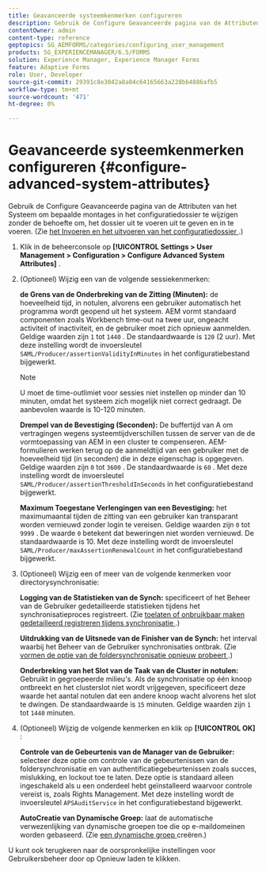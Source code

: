 ```yaml
---
title: Geavanceerde systeemkenmerken configureren
description: Gebruik de Configure Geavanceerde pagina van de Attributen van het Systeem om bepaalde montages in het configuratiedossier te wijzigen zonder de behoefte om, het dossier uit te voeren uit te geven en in te voeren.
contentOwner: admin
content-type: reference
geptopics: SG_AEMFORMS/categories/configuring_user_management
products: SG_EXPERIENCEMANAGER/6.5/FORMS
solution: Experience Manager, Experience Manager Forms
feature: Adaptive Forms
role: User, Developer
source-git-commit: 29391c8e3042a8a04c64165663a228bb4886afb5
workflow-type: tm+mt
source-wordcount: '471'
ht-degree: 0%

---
```


# Geavanceerde systeemkenmerken configureren {#configure-advanced-system-attributes}

Gebruik de Configure Geavanceerde pagina van de Attributen van het Systeem om bepaalde montages in het configuratiedossier te wijzigen zonder de behoefte om, het dossier uit te voeren uit te geven en in te voeren. (Zie [ het Invoeren en het uitvoeren van het configuratiedossier ](/help/forms/using/admin-help/importing-exporting-configuration-file.md#importing-and-exporting-the-configuration-file).)

1. Klik in de beheerconsole op **[!UICONTROL Settings > User Management > Configuration > Configure Advanced System Attributes]** .
1. (Optioneel) Wijzig een van de volgende sessiekenmerken:

   **de Grens van de Onderbreking van de Zitting (Minuten):** de hoeveelheid tijd, in notulen, alvorens een gebruiker automatisch het programma wordt geopend uit het systeem. AEM vormt standaard componenten zoals Workbench time-out na twee uur, ongeacht activiteit of inactiviteit, en de gebruiker moet zich opnieuw aanmelden. Geldige waarden zijn `1` tot `1440` . De standaardwaarde is `120` (2 uur). Met deze instelling wordt de invoersleutel `SAML/Producer/assertionValidityInMinutes` in het configuratiebestand bijgewerkt.

   >[!NOTE]
   >
   >U moet de time-outlimiet voor sessies niet instellen op minder dan 10 minuten, omdat het systeem zich mogelijk niet correct gedraagt. De aanbevolen waarde is 10-120 minuten.

   **Drempel van de Bevestiging (Seconden):** De buffertijd van A om vertragingen wegens systeemtijdverschillen tussen de server van de de vormtoepassing van AEM in een cluster te compenseren. AEM-formulieren werken terug op de aanmeldtijd van een gebruiker met de hoeveelheid tijd (in seconden) die in deze eigenschap is opgegeven. Geldige waarden zijn `0` tot `3600` . De standaardwaarde is `60` . Met deze instelling wordt de invoersleutel `SAML/Producer/assertionThresholdInSeconds` in het configuratiebestand bijgewerkt.

   **Maximum Toegestane Verlengingen van een Bevestiging:** het maximumaantal tijden de zitting van een gebruiker kan transparant worden vernieuwd zonder login te vereisen. Geldige waarden zijn `0` tot `9999` . De waarde `0` betekent dat beweringen niet worden vernieuwd. De standaardwaarde is 10. Met deze instelling wordt de invoersleutel `SAML/Producer/maxAssertionRenewalCount` in het configuratiebestand bijgewerkt.

1. (Optioneel) Wijzig een of meer van de volgende kenmerken voor directorysynchronisatie:

   **Logging van de Statistieken van de Synch:** specificeert of het Beheer van de Gebruiker gedetailleerde statistieken tijdens het synchronisatieproces registreert. (Zie [ toelaten of onbruikbaar maken gedetailleerd registreren tijdens synchronisatie ](/help/forms/using/admin-help/synchronizing-directories.md#enable-or-disable-detailed-logging-during-synchronization).)

   **Uitdrukking van de Uitsnede van de Finisher van de Synch:** het interval waarbij het Beheer van de Gebruiker synchronisaties ontbrak. (Zie [ vormen de optie van de foldersynchronisatie opnieuw probeert ](/help/forms/using/admin-help/synchronizing-directories.md#configure-the-directory-synchronization-retry-option).)

   **Onderbreking van het Slot van de Taak van de Cluster in notulen:** Gebruikt in gegroepeerde milieu&#39;s. Als de synchronisatie op één knoop ontbreekt en het clusterslot niet wordt vrijgegeven, specificeert deze waarde het aantal notulen dat een andere knoop wacht alvorens het slot te dwingen. De standaardwaarde is `15` minuten. Geldige waarden zijn `1` tot `1440` minuten.

1. (Optioneel) Wijzig de volgende kenmerken en klik op **[!UICONTROL OK]** :

   **Controle van de Gebeurtenis van de Manager van de Gebruiker:** selecteer deze optie om controle van de gebeurtenissen van de foldersynchronisatie en van authentificatiegebeurtenissen zoals succes, mislukking, en lockout toe te laten. Deze optie is standaard alleen ingeschakeld als u een onderdeel hebt geïnstalleerd waarvoor controle vereist is, zoals Rights Management. Met deze instelling wordt de invoersleutel `APSAuditService` in het configuratiebestand bijgewerkt.

   **AutoCreatie van Dynamische Groep:** laat de automatische verwezenlijking van dynamische groepen toe die op e-maildomeinen worden gebaseerd. (Zie [ een dynamische groep ](/help/forms/using/admin-help/creating-configuring-groups.md#create-a-dynamic-group) creëren.)

U kunt ook terugkeren naar de oorspronkelijke instellingen voor Gebruikersbeheer door op Opnieuw laden te klikken.
